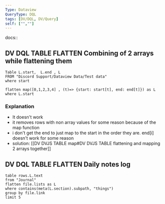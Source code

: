 ```yaml
---
Type: Dataview
QueryType: DQL
tags: [DV/DQL, DV/Query]
self: ["",""]
---
```

docs::


## DV DQL TABLE FLATTEN Combining of 2 arrays while flattening them

```dataview
Table L.start,  L.end , L
FROM "Discord Support/Dataview Data/Test data"
where start

flatten map([0,1,2,3,4] , (t)=> {start: start[t], end: end[t]}) as L
where L.start

```

### Explanation

- It doesn't work
- it removes rows with non array values for some reason because of the map function
- i don't get the end to just map to the start in the order they are. end[i] doesn't work for some reason
- solution: [[DV DVJS TABLE map#DV DVJS TABLE flattening and mapping 2 arrays together]] 


## DV DQL TABLE FLATTEN Daily notes log 

```dataview
table rows.L.text
from "Journal"
flatten file.lists as L
where contains(meta(L.section).subpath, "things")
group by file.link
limit 5
```































